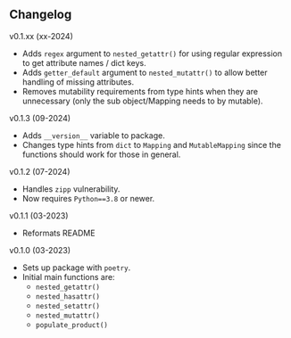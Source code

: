 Changelog
--------

v0.1.xx (xx-2024)

 - Adds `regex` argument to `nested_getattr()` for using regular
   expression to get attribute names / dict keys.
 - Adds `getter_default` argument to `nested_mutattr()` to allow 
   better handling of missing attributes.
 - Removes mutability requirements from type hints when they are
   unnecessary (only the sub object/Mapping needs to by mutable).

v0.1.3 (09-2024)

 - Adds `__version__` variable to package.
 - Changes type hints from `dict` to `Mapping` and `MutableMapping` 
   since the functions should work for those in general. 

v0.1.2 (07-2024)
 - Handles `zipp` vulnerability.
 - Now requires `Python==3.8` or newer.

v0.1.1 (03-2023)
 - Reformats README

v0.1.0 (03-2023)
 - Sets up package with `poetry`.
 - Initial main functions are: 
    - `nested_getattr()`
    - `nested_hasattr()`
    - `nested_setattr()`
    - `nested_mutattr()`
    - `populate_product()`
